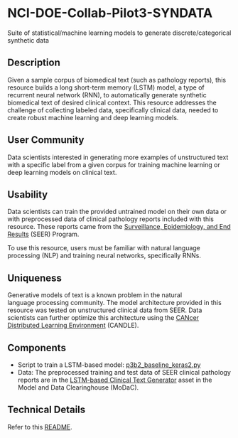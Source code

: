 # NCI-DOE-Collab-Pilot3-SYNDATA
Suite of statistical/machine learning models to generate discrete/categorical synthetic data

## Description
Given a sample corpus of biomedical text (such as pathology reports), this resource builds a long short-term memory (LSTM) model, a type of recurrent neural network (RNN), to automatically generate synthetic biomedical text of desired clinical context. This resource addresses the challenge of collecting labeled data, specifically clinical data, needed to create robust machine learning and deep learning models.

## User Community
Data scientists interested in generating more examples of unstructured text with a specific label from a given corpus for training machine learning or deep learning models on clinical text.

## Usability	
Data scientists can train the provided untrained model on their own data or with preprocessed data of clinical pathology reports included with this resource. These reports came from the [Surveillance, Epidemiology, and End Results](https://seer.cancer.gov/) (SEER) Program.

To use this resource, users must be familiar with natural language processing (NLP) and training neural networks, specifically RNNs.

## Uniqueness	
Generative models of text is a known problem in the natural language processing community. The model architecture provided in this resource was tested on unstructured clinical data from SEER. Data scientists can further optimize this architecture using the [CANcer Distributed Learning Environment](https://datascience.cancer.gov/collaborations/joint-design-advanced-computing/candle) (CANDLE). 

## Components	
* Script to train a LSTM-based model: [p3b2_baseline_keras2.py](https://github.com/CBIIT/NCI-DOE-Collab-Pilot3-RNN-LSTM-based-Clinical-Text-Generator/blob/master/Pilot3/P3B2/p3b2_baseline_keras2.py)
* Data: The preprocessed training and test data of SEER clinical pathology reports are in the [LSTM-based Clinical Text Generator](https://modac.cancer.gov/searchTab?dme_data_id=NCI-DME-MS01-18031472) asset in the Model and Data Clearinghouse (MoDaC).


## Technical Details
Refer to this [README](.Technical_README.md).
